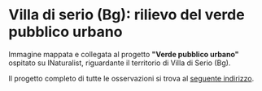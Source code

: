 # Villa di serio (Bg): rilievo del verde pubblico urbano

Immagine mappata e collegata al progetto **"Verde pubblico urbano"** ospitato su INaturalist, riguardante il territorio di Villa di Serio (Bg).

Il progetto completo di tutte le osservazioni si trova al [seguente indirizzo](https://www.inaturalist.org/projects/verde-pubblico-urbano).